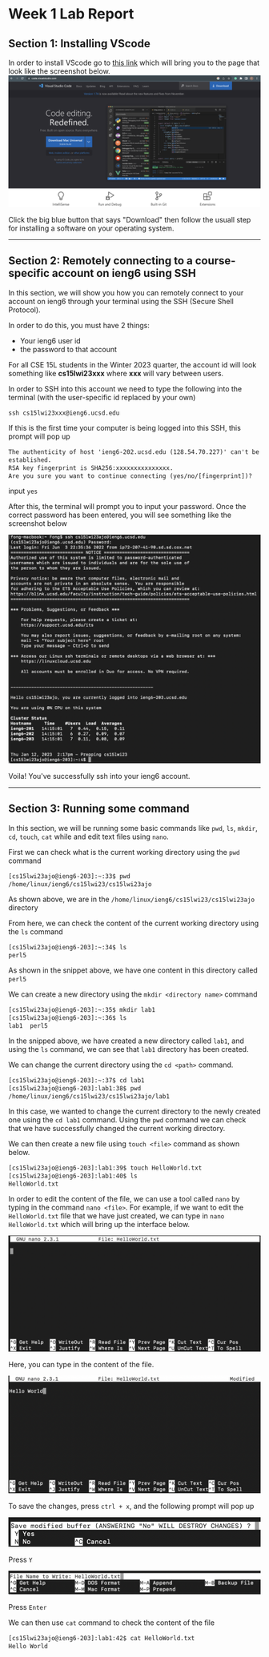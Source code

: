 # Week 1 Lab Report

## Section 1: Installing VScode

In order to install VScode go to [this link](https://code.visualstudio.com/) which will bring you to the page that look like the screenshot below. ![Image](../images/report1/week1image1.png)

Click the big blue button that says "Download" then follow the usuall step for installing a software on your operating system.

---

## Section 2: Remotely connecting to a course-specific account on ieng6 using SSH

In this section, we will show you how you can remotely connect to your account on ieng6 through your terminal using the SSH (Secure Shell Protocol).

In order to do this, you must have 2 things:
* Your ieng6 user id
* the password to that account

For all CSE 15L students in the Winter 2023 quarter, the account id will look something like **cs15lwi23xxx** where **xxx** will vary between users.

In order to SSH into this account we need to type the following into the terminal (with the user-specific id replaced by your own)

```
ssh cs15lwi23xxx@ieng6.ucsd.edu
```

If this is the first time your computer is being logged into this SSH, this prompt will pop up

```
The authenticity of host 'ieng6-202.ucsd.edu (128.54.70.227)' can't be established.
RSA key fingerprint is SHA256:xxxxxxxxxxxxxxx.
Are you sure you want to continue connecting (yes/no/[fingerprint])?
```

input `yes`

After this, the terminal will prompt you to input your password. Once the correct password has been entered, you will see something like the screenshot below

![image](../images/report1/week1image2.png)

Voila! You've successfully ssh into your ieng6 account.

---

## Section 3: Running some command

In this section, we will be running some basic commands like `pwd`, `ls`, `mkdir`, `cd`, `touch`, `cat` while and edit text files using `nano`.

First we can check what is the current working directory using the `pwd` command

```
[cs15lwi23ajo@ieng6-203]:~:33$ pwd
/home/linux/ieng6/cs15lwi23/cs15lwi23ajo
```

As shown above, we are in the `/home/linux/ieng6/cs15lwi23/cs15lwi23ajo` directory

From here, we can check the content of the current working directory using the `ls` command

```
[cs15lwi23ajo@ieng6-203]:~:34$ ls
perl5
```

As shown in the snippet above, we have one content in this directory called `perl5`

We can create a new directory using the `mkdir <directory name>` command

```
[cs15lwi23ajo@ieng6-203]:~:35$ mkdir lab1
[cs15lwi23ajo@ieng6-203]:~:36$ ls
lab1  perl5
```

In the snipped above, we have created a new directory called `lab1`, and using the `ls` command, we can see that `lab1` directory has been created.

We can change the current directory using the `cd <path>` command. 

```
[cs15lwi23ajo@ieng6-203]:~:37$ cd lab1 
[cs15lwi23ajo@ieng6-203]:lab1:38$ pwd 
/home/linux/ieng6/cs15lwi23/cs15lwi23ajo/lab1
```

In this case, we wanted to change the current directory to the newly created one using the `cd lab1` command. Using the `pwd` command we can check that we have successfully changed the current working directory.

We can then create a new file using `touch <file>` command as shown below.

```
[cs15lwi23ajo@ieng6-203]:lab1:39$ touch HelloWorld.txt
[cs15lwi23ajo@ieng6-203]:lab1:40$ ls
HelloWorld.txt
```

In order to edit the content of the file, we can use a tool called `nano` by typing in the command `nano <file>`. For example, if we want to edit the `HelloWorld.txt` file that we have just created, we can type in `nano HelloWorld.txt` which will bring up the interface below.

![image](../images/report1/week1image3.png)

Here, you can type in the content of the file.

![image](../images/report1/week1image4.png)

To save the changes, press `ctrl + x`, and the following prompt will pop up

![image](../images/report1/week1image5.png)

Press `Y`

![image](../images/report1/week1image6.png)

Press `Enter`

We can then use `cat` command to check the content of the file

```
[cs15lwi23ajo@ieng6-203]:lab1:42$ cat HelloWorld.txt
Hello World
```
